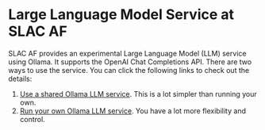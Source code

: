 # Large Language Model Service at SLAC AF

SLAC AF provides an experimental Large Language Model (LLM) service using Ollama. It supports
the OpenAI Chat Completions API. There are two
ways to use the service. You can click the following links to check out the details:

1. [Use a shared Ollama LLM service](./SharedLLMservice.md). This is a lot simpler than 
   running your own.
2. [Run your own Ollama LLM service](./RunYourOwnOllama.md). You have a lot more flexibility
   and control.
